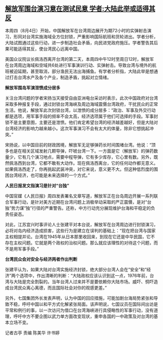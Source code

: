 <!--1659596760000-->
[解放军围台演习意在测试民意 学者:大陆此举或适得其反](https://www.rfa.org/mandarin/yataibaodao/gt2-08042022030548.html)
------

<p><span style="font-weight: 400;">本周四（8月4日）开始，中国解放军在台湾周边展开为期72小时的实弹射击演习，形同对台湾实施海域全方位封锁，严重影响国际航班和货轮进出。学者分析，大陆试图通过这些行动，进一步制造社会矛盾，向民进党政府施压。学者警告其后果可能适得其反，使台湾民心远离中国。</span></p><p><span style="font-weight: 400;">美国众议院议长佩洛西离开台湾的第二天，本周四中午12时至周日12时，解放军在台湾周边海域和空域共6处进行军事演训行动、实弹射击。导致台湾与境外的航班被迫延期，甚至取消，部分渔民无法出海捕鱼。有学者分析指，大陆此举是想通过打击台湾水产及各个产业，制造矛盾，挑起对立情绪。</span></p><p><b>解放军围岛军演泄愤成分居多</b></p><p><span style="font-weight: 400;">关注台湾问题的学者宋扬当天接受自由亚洲电台采访时表示，此次中国政府对台湾采取多种报复手段，通过封锁台湾海峡及周边海域震慑台湾政府，干扰民众的正常生活。他说，解放军此次封锁台湾，以泄愤的成分居多：</span><span style="font-weight: 400;"></span><span style="font-weight: 400;">“政治、军事及外交行动都是选项，用军事手段的频率不会太高，经济选项属于他们可选择的手段。军事封锁不是主要意图，主要还是泄愤。他们肯定希望台湾的经济越差越好，但是大陆对台湾经济的影响力越来越小。这次军事演习不会有太大的体量，除非它想挑起冲突。”</span></p><p><span style="font-weight: 400;">宋扬说，以中国目前的财政困境，解放军无足够弹药长时间围堵台湾。他说：</span><span style="font-weight: 400;">“顶多也是在相关区域发射几颗导弹，吓唬台湾一下。一方面是它（解放军）的弹药数量少，它有几个演习地点，需要中程导弹，它有多少库存，它心里有数。另外，既然佩洛西到台湾，它都不敢有大动作。现在佩洛西离台，它的任何动作都无意义。如果佩洛西走了，你再挑起武装冲突，对它来说，意义更不大。但这种低烈度的围困台湾经济，也可能是未来选择的一个方式。”</span></p><p><span style="font-weight: 400;"></span><b>人民日报发文指演习是针对“台独”</b></p><p><span style="font-weight: 400;">中国官媒《人民日报》周四发表署名文章写道，解放军正在台岛周边开展一系列联合军事行动，是针对美方近期在台湾问题上消极举动采取的严正震慑，是对“台独”势力谋“独”行径的严重警告。还称，中方行动充分展现维护台海和平稳定的负责任姿态。</span></p><p><span style="font-weight: 400;">对此，江苏宜兴时事评论人士张建平对本台说，解放军在台湾周边进行封锁演习，必将对岛内经济造成损害，这些行为是建立在误判的基础上：</span><span style="font-weight: 400;">“现在把台湾与国家主权相提并论。台湾在1945年从日本那里收回来，到现在它还是中华民国，它不存在主权问题。它就是两个政权的治权问题。那么就应该理性的对待这个问题，而不是用军事手段。”</span></p><p><b>台湾民众会对安全与经济两者作出判断</b></p><p><span style="font-weight: 400;">张建平认为，如果大陆对台湾实施经济封锁，绝大部分台湾人会在“安全”和“经济”两个选项中，作出清晰的判断：</span><span style="font-weight: 400;">“大陆政权应该认识到这一点，1976年前，台湾与大陆是完全割裂的。当年台湾人过来并不是要依赖你大陆市场。威吓、恫吓造成台湾民众离心离德，而且国际社会对你的观感更差。”</span></p><p><span style="font-weight: 400;">另外，七国集团外长发表声明，认为中国的回应措施，可能加剧台海局势紧张和导致不稳，呼吁中国以和平方式化解紧张局面。该声明说，七国议员在国际间出访是平常和例行的事，以一次访问为借口在台湾海峡进行具侵略性的军事行动，没有道理，呼吁中方不要企图以武力单方面改变现状，重申各国的一中政策及对台湾的基本立场不变。</span></p><p><span style="font-weight: 400;">记者古亭 责编 陈美华 许书婷</span></p>
